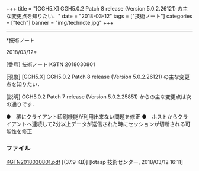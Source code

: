 ﻿+++
title = "[GGH5.X] GGH5.0.2 Patch 8 release (Version 5.0.2.26121) の主な変更点を知りたい．"
date = "2018-03-12"
tags = ["技術ノート"]
categories = ["tech"]
banner = "img/technote.jpg"
+++

-----------------------------------------------------------------------------------------------------------------------------

*技術ノート

2018/03/12*


[番号]
技術ノート KGTN 2018030801

[現象]
[GGH5.X] GGH5.0.2 Patch 8 release (Version 5.0.2.26121)
の主な変更点を知りたい．

[説明]
GGH5.0.2 Patch 7 release (Version 5.0.2.25851)
からの主な変更点は次の通りです．

●　稀にクライアント印刷機能が利用出来ない問題を修正
●　ホストからクライアントへ連続して2分以上データが送信された時にセッションが切断される可能性を修正


### ファイル

 
 


[KGTN2018030801.pdf](http://techreport.kitasp.net/attachments/download/3991/KGTN2018030801.pdf)
 [(37.9 KB)] [kitasp 技術センター, 2018/03/12
16:11]


 


 

